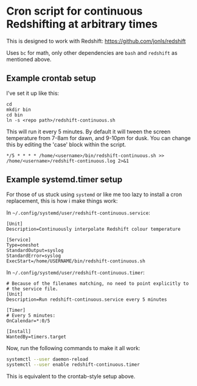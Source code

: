 # Cron script for continuous Redshifting at arbitrary times

This is designed to work with Redshift: https://github.com/jonls/redshift

Uses `bc` for math, only other dependencies are `bash` and `redshift`
as mentioned above.

## Example crontab setup

I've set it up like this:

```
cd
mkdir bin
cd bin
ln -s <repo path>/redshift-continuous.sh
```

This will run it every 5 minutes. By default it will tween the screen temperature from 7-8am for dawn, and 9-10pm for dusk. You can change this by editing the 'case' block within the script.

```
*/5 * * * * /home/<username>/bin/redshift-continuous.sh >> /home/<username>/redshift-continuous.log 2>&1
```

## Example systemd.timer setup

For those of us stuck using `systemd` or like me too lazy to install a
cron replacement, this is how i make things work:

In `~/.config/systemd/user/redshift-continuous.service`:

```
[Unit]
Description=Continuously interpolate Redshift colour temperature

[Service]
Type=oneshot
StandardOutput=syslog
StandardError=syslog
ExecStart=/home/USERNAME/bin/redshift-continuous.sh
```

In `~/.config/systemd/user/redshift-continuous.timer`:

```
# Because of the filenames matching, no need to point explicitly to
# the service file.
[Unit]
Description=Run redshift-continuous.service every 5 minutes

[Timer]
# Every 5 minutes:
OnCalendar=*:0/5

[Install]
WantedBy=timers.target
```

Now, run the following commands to make it all work:

```sh
systemctl --user daemon-reload
systemctl --user enable redshift-continuous.timer
```

This is equivalent to the crontab-style setup above.
